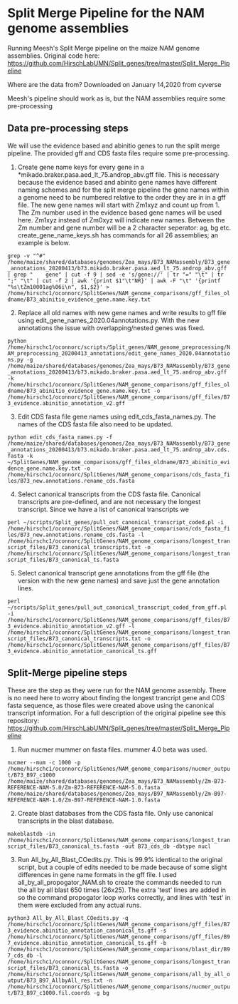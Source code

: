 # Split Merge Pipeline for the NAM genome assemblies 

Running Meesh's Split Merge pipeline on the maize NAM genome assemblies. Original code here: https://github.com/HirschLabUMN/Split_genes/tree/master/Split_Merge_Pipeline

Where are the data from? 
Downloaded on January 14,2020 from cyverse

Meesh's pipeline should work as is, but the NAM assemblies require some pre-processing 

## Data pre-processing steps 

We will use the evidence based and abinitio genes to run the split merge pipeline. The provided gff and CDS fasta files require some pre-processing. 

1) Create gene name keys for every gene in a \*mikado.braker.pasa.aed_lt_75.androp_abv.gff file. This is necessary because the evidence based and abinito gene names have different naming schemes and for the split merge pipeline the gene names within a genome need to be numbered relative to the order they are in in a gff file. The new gene names will start with Zm1xyz and count up from 1. The Zm number used in the evidence based gene names will be used here. Zm1xyz instead of Zm0xyz will indicate new names. Between the Zm number and gene number will be a 2 character seperator: ag, bg etc. 
create_gene_name_keys.sh has commands for all 26 assemblies; an example is below. 

```grep -v "^#" /home/maize/shared/databases/genomes/Zea_mays/B73_NAMassembly/B73_gene_annotations_20200413/b73.mikado.braker.pasa.aed_lt_75.androp_abv.gff | grep "	gene" | cut -f 9 | sed -e 's/gene://' | tr "=" "\t" | tr ";" "\t" | cut -f 2 | awk '{print $1"\t"NR}' | awk -F "\t" '{printf "%s\tZm10001ag%06i\n", $1,$2}' > /home/hirschc1/oconnorc/SplitGenes/NAM_genome_comparisons/gff_files_oldname/B73_abinitio_evidence_gene.name.key.txt  ```

2) Replace all old names with new gene names and write results to gff file using edit_gene_names_2020.04annotations.py. With the new annotations the issue with overlapping/nested genes was fixed. 

```python /home/hirschc1/oconnorc/scripts/Split_genes/NAM_genome_preprocessing/NAM_preprocessing_20200413_annotations/edit_gene_names_2020.04annotations.py -g /home/maize/shared/databases/genomes/Zea_mays/B73_NAMassembly/B73_gene_annotations_20200413/b73.mikado.braker.pasa.aed_lt_75.androp_abv.gff -k /home/hirschc1/oconnorc/SplitGenes/NAM_genome_comparisons/gff_files_oldname/B73_abinitio_evidence_gene.name.key.txt -o /home/hirschc1/oconnorc/SplitGenes/NAM_genome_comparisons/gff_files/B73_evidence.abinitio_annotation_v2.gff ```

3) Edit CDS fasta file gene names using edit_cds_fasta_names.py. The names of the CDS fasta file also need to be updated. 

``` python edit_cds_fasta_names.py -f /home/maize/shared/databases/genomes/Zea_mays/B73_NAMassembly/B73_gene_annotations_20200413/b73.mikado.braker.pasa.aed_lt_75.androp_abv.cds.fasta -k ~/SplitGenes/NAM_genome_comparisons/gff_files_oldname/B73_abinitio_evidence_gene.name.key.txt -o /home/hirschc1/oconnorc/SplitGenes/NAM_genome_comparisons/cds_fasta_files/B73_new.annotations.rename_cds.fasta ```

4) Select canonical transcripts from the CDS fasta file. Canonical transcripts are pre-defined, and are not necessary the longest transcript. Since we have a list of canonical transcripts we 

``` perl ~/scripts/Split_genes/pull_out_canonical_transcript_coded.pl -i /home/hirschc1/oconnorc/SplitGenes/NAM_genome_comparisons/cds_fasta_files/B73_new.annotations.rename_cds.fasta -l /home/hirschc1/oconnorc/SplitGenes/NAM_genome_comparisons/longest_transcript_files/B73_canonical_transcripts.txt -o /home/hirschc1/oconnorc/SplitGenes/NAM_genome_comparisons/longest_transcript_files/B73_canonical_ts.fasta ```

5) Select canonical transcript gene annotations from the gff file (the version with the new gene names) and save just the gene annotation lines. 

``` perl ~/scripts/Split_genes/pull_out_canonical_transcript_coded_from_gff.pl -i /home/hirschc1/oconnorc/SplitGenes/NAM_genome_comparisons/gff_files/B73_evidence.abinitio_annotation_v2.gff -l  /home/hirschc1/oconnorc/SplitGenes/NAM_genome_comparisons/longest_transcript_files/B73_canonical_transcripts.txt -o /home/hirschc1/oconnorc/SplitGenes/NAM_genome_comparisons/gff_files/B73_evidence.abinitio_annotation_canonical_ts.gff ```

## Split-Merge pipeline steps 

These are the step as they were run for the NAM genome assembly. There is no need here to worry about finding the longest trancript gene and CDS fasta sequence, as those files were created above using the canonical transcript information. For a full description of the original pipeline see this repository: https://github.com/HirschLabUMN/Split_genes/tree/master/Split_Merge_Pipeline

1) Run nucmer mummer on fasta files. mummer 4.0 beta was used. 

```nucmer --mum -c 1000 -p /home/hirschc1/oconnorc/SplitGenes/NAM_genome_comparisons/nucmer_output/B73_B97_c1000 /home/maize/shared/databases/genomes/Zea_mays/B73_NAMassembly/Zm-B73-REFERENCE-NAM-5.0/Zm-B73-REFERENCE-NAM-5.0.fasta /home/maize/shared/databases/genomes/Zea_mays/B97_NAMassembly/Zm-B97-REFERENCE-NAM-1.0/Zm-B97-REFERENCE-NAM-1.0.fasta ```

2) Create blast databases from the CDS fasta file. Only use canonical transcripts in the blast database. 

```makeblastdb -in /home/hirschc1/oconnorc/SplitGenes/NAM_genome_comparisons/longest_transcript_files/B73_canonical_ts.fasta -out B73_cds_db -dbtype nucl ```

3) Run All_by_All_Blast_COedits.py. This is 99.9% identical to the original script, but a couple of edits needed to be made because of some slight differences in gene name formats in the gff file. 
I used all_by_all_propogator_NAM.sh to create the commands needed to run the all by all blast 650 times (26x25). The extra 'test' lines are added in so the command propogator loop works correctly, and lines with 'test' in them were excluded from any actual runs. 

``` python3 All_by_All_Blast_COedits.py -q /home/hirschc1/oconnorc/SplitGenes/NAM_genome_comparisons/gff_files/B73_evidence.abinitio_annotation_canonical_ts.gff -s /home/hirschc1/oconnorc/SplitGenes/NAM_genome_comparisons/gff_files/B97_evidence.abinitio_annotation_canonical_ts.gff -b /home/hirschc1/oconnorc/SplitGenes/NAM_genome_comparisons/blast_dir/B97_cds_db -l /home/hirschc1/oconnorc/SplitGenes/NAM_genome_comparisons/longest_transcript_files/B73_canonical_ts.fasta -o /home/hirschc1/oconnorc/SplitGenes/NAM_genome_comparisons/all_by_all_output/B73_B97_AllbyAll_res.txt -n /home/hirschc1/oconnorc/SplitGenes/NAM_genome_comparisons/nucmer_output/B73_B97_c1000.fil.coords -g bg ```
